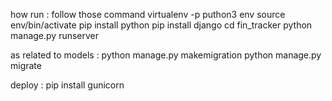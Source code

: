 how run :
follow those command
   virtualenv -p puthon3 env
   source env/bin/activate
   pip install python
   pip install django 
   cd fin_tracker
   python manage.py runserver

as related to models :
    python manage.py makemigration
    python manage.py migrate
   
deploy :
pip install gunicorn
